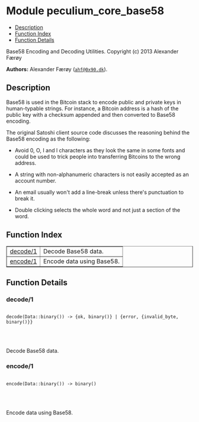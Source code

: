 

# Module peculium_core_base58 #
* [Description](#description)
* [Function Index](#index)
* [Function Details](#functions)


Base58 Encoding and Decoding Utilities.
Copyright (c)  2013 Alexander Færøy

__Authors:__ Alexander Færøy ([`ahf@0x90.dk`](mailto:ahf@0x90.dk)).
<a name="description"></a>

## Description ##


Base58 is used in the Bitcoin stack to encode public and private keys in
human-typable strings. For instance, a Bitcoin address is a hash of the
public key with a checksum appended and then converted to Base58 encoding.



The original Satoshi client source code discusses the reasoning behind the
Base58 encoding as the following:



- Avoid 0, O, I and l characters as they look the same in some fonts and
could be used to trick people into transferring Bitcoins to the wrong
address.



- A string with non-alphanumeric characters is not easily accepted as an
account number.



- An email usually won't add a line-break unless there's punctuation to
break it.


- Double clicking selects the whole word and not just a section of the
word.<a name="index"></a>

## Function Index ##


<table width="100%" border="1" cellspacing="0" cellpadding="2" summary="function index"><tr><td valign="top"><a href="#decode-1">decode/1</a></td><td>Decode Base58 data.</td></tr><tr><td valign="top"><a href="#encode-1">encode/1</a></td><td>Encode data using Base58.</td></tr></table>


<a name="functions"></a>

## Function Details ##

<a name="decode-1"></a>

### decode/1 ###


<pre><code>
decode(Data::binary()) -&gt; {ok, binary()} | {error, {invalid_byte, binary()}}
</code></pre>

<br></br>


Decode Base58 data.
<a name="encode-1"></a>

### encode/1 ###


<pre><code>
encode(Data::binary()) -&gt; binary()
</code></pre>

<br></br>


Encode data using Base58.

